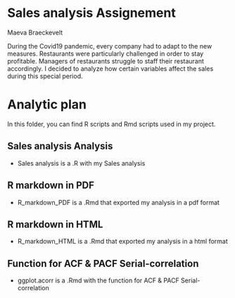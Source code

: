 # Sales analysis Assignement
Maeva Braeckevelt

During the Covid19 pandemic, every company had to adapt to the new measures. Restaurants were particularly
challenged in order to stay profitable. Managers of restaurants struggle to staff their restaurant
accordingly. I decided to analyze how certain variables affect the sales during this special period.

# Analytic plan #
In this folder, you can find R scripts and Rmd scripts used in my project.

## Sales analysis Analysis 
* Sales analysis is a .R with my Sales analysis

## R markdown in PDF
* R_markdown_PDF is a .Rmd that exported my analysis in a pdf format

## R markdown in HTML
* R_markdown_HTML is a .Rmd that exported my analysis in a html format

## Function for ACF & PACF Serial-correlation
* ggplot.acorr is a .Rmd with the function for ACF & PACF Serial-correlation
